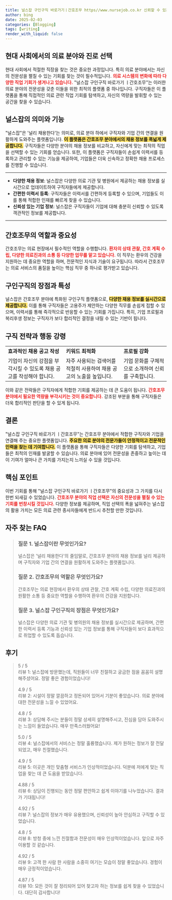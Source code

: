 ```yaml
---
title: 널스잡 구인구직 바로가기ㅣ간호조무 https//www.nursejob.co.kr 신뢰할 수 있는
author: bing
date: 2025-02-03
categories: [Blogging]
tags: [writing]
render_with_liquid: false
---
```



<h2 id='의료 분야와 직업 선택'>현대 사회에서의 의료 분야와 진로 선택</h2>

<p>현대 사회에서 적절한 직장을 찾는 것은 중요한 과정입니다. 특히 의료 분야에서는 자신의 전문성을 펼칠 수 있는 기회를 찾는 것이 필수적입니다. <b><span style="color: #ee2323;">의료 시스템의 변화에 따라 다양한 직업 기회가 생겨나고 있습니다.</span></b> "널스잡 구인구직 바로가기 ㅣ간호조무"는 이러한 의료 분야의 전문성을 갖춘 이들을 위한 최적의 플랫폼 중 하나입니다. 구직자들은 이 플랫폼을 통해 직접적인 의료 관련 직업 기회를 탐색하고, 자신의 역량을 발휘할 수 있는 공간을 찾을 수 있습니다.</p>

<h2 id='널스잡의 의미와 기능'>널스잡의 의미와 기능</h2>

<p>"널스잡"은 '널리 채용한다'는 의미로, 의료 분야 하에서 구직자와 기업 간의 연결을 원활하게 도와주는 플랫폼입니다. <b><span style="background-color: #ffe066;">이 플랫폼은 간호조무 분야에서의 채용 정보를 폭넓게 제공합니다.</span></b> 구직자들은 다양한 분야의 채용 정보를 비교하고, 자신에게 맞는 최적의 직업을 선택할 수 있는 기회를 얻습니다. 또한, 이 플랫폼은 구직자들이 손쉽게 이력서를 등록하고 관리할 수 있는 기능을 제공하여, 기업들은 더욱 신속하고 정확한 채용 프로세스를 진행할 수 있습니다.</p>

<hr />

<ul>
    <li><b>다양한 채용 정보</b>: 널스잡은 다양한 의료 기관 및 병원에서 제공하는 채용 정보를 실시간으로 업데이트하여 구직자들에게 제공합니다.</li>
    <li><b>간편한 이력서 등록</b>: 구직자들은 이력서를 간편하게 등록할 수 있으며, 기업들도 이를 통해 적합한 인재를 빠르게 찾을 수 있습니다.</li>
    <li><b>신뢰성 있는 기업 정보</b>: 널스잡은 구직자들이 기업에 대해 충분히 신뢰할 수 있도록 객관적인 정보를 제공합니다.</li>
</ul>

<hr />

<h2 id='간호조무의 역할과 중요성'>간호조무의 역할과 중요성</h2>

<p>간호조무는 의료 현장에서 필수적인 역할을 수행합니다. <b><span style="color: #ee2323;">환자의 상태 관찰, 간호 계획 수립, 다양한 의료진과의 소통 등 다양한 업무를 맡고 있습니다.</span></b> 이 직무는 환우의 건강을 지원하는 데 중요한 역할을 하며, 전문적인 지식과 기술이 요구됩니다. 따라서 간호조무는 의료 서비스의 품질을 높이는 핵심 직무 중 하나로 평가받고 있습니다.</p>

<h2 id='구인구직의 장점과 특성'>구인구직의 장점과 특성</h2>

<p>널스잡은 간호조무 분야에 특화된 구인구직 플랫폼으로, <b><span style="background-color: #ffe066;">다양한 채용 정보를 실시간으로 제공합니다.</span></b> 이를 통해 구직자들은 고용주가 제안하는 다양한 직무를 손쉽게 접할 수 있으며, 이력서를 통해 즉각적으로 반응할 수 있는 기회를 가집니다. 특히, 기업 프로필과 복리후생 정보는 구직자가 보다 합리적인 결정을 내릴 수 있는 기반이 됩니다.</p>

<h2 id='구직 전략과 행동 강령'>구직 전략과 행동 강령</h2>

<table>
    <tr>
        <td><b>효과적인 채용 공고 작성</b></td>
        <td><b>키워드 최적화</b></td>
        <td><b>프로필 강화</b></td>
    </tr>
    <tr>
        <td>기업이 자신의 강점을 부각시킬 수 있도록 채용 공고를 작성해야 합니다.</td>
        <td>자주 사용되는 검색어를 적절히 사용하여 채용 공고의 노출을 높입니다.</td>
        <td>기업 문화를 구체적으로 소개하여 신뢰를 구축합니다.</td>
    </tr>
</table>

<p>이와 같은 전략들은 구직자에게 적합한 기회를 제공하는 데 큰 도움이 됩니다. <b><span style="color: #ee2323;">간호조무 분야에서 필요한 역량을 부각시키는 것이 중요합니다.</span></b> 강조된 부분을 통해 구직자들은 더욱 합리적인 판단을 할 수 있게 됩니다.</p>

<h2 id='결론'>결론</h2>

<p>"널스잡 구인구직 바로가기 ㅣ간호조무"는 간호조무 분야에서 적합한 구직자와 기업을 연결해 주는 중요한 플랫폼입니다. <b><span style="background-color: #ffe066;">주요한 의료 분야의 전문가들이 안정적이고 전문적인 인력을 찾는 데 기여합니다.</span></b> 이 플랫폼을 통해 구직자들은 다양한 기회를 탐색하고, 기업들은 최적의 인재를 발굴할 수 있습니다. 의료 분야에 있어 전문성을 존중하고 높이는 데 이 기여가 얼마나 큰 가치를 가지는지 느끼실 수 있을 것입니다.</p>

<h2 id='핵심 포인트'>핵심 포인트</h2>

<p>이번 기회를 통해 "널스잡 구인구직 바로가기 ㅣ간호조무"의 중요성과 그 가치를 다시 한번 되새길 수 있었습니다. <b><span style="color: #ee2323;">간호조무 분야의 직업 선택은 자신의 전문성을 펼칠 수 있는 기회를 번창시킬 것입니다.</span></b> 다양한 정보를 제공하며, 직업 선택의 폭을 넓혀주는 널스잡의 활용 가치는 모든 의료 관련 종사자들에게 반드시 추천할 만한 것입니다.</p>


<h2 id='자주_찾는_FAQ'>자주 찾는 FAQ</h2>
<div itemscope="" itemtype="https://schema.org/FAQPage"> 
<blockquote> 
<div itemscope="" itemprop="mainEntity" itemtype="https://schema.org/Question"> 
<h3 itemprop="name">질문 1. 널스잡이란 무엇인가요?</h3> 
<div itemscope="" itemprop="acceptedAnswer" itemtype="https://schema.org/Answer"> 
<span itemprop="text"> 
<p>널스잡은 '널리 채용한다'의 줄임말로, 간호조무 분야의 채용 정보를 널리 제공하며 구직자와 기업 간의 연결을 원활하게 도와주는 플랫폼입니다.</p> 
</span> 
</div> 
</div> 
<div itemscope="" itemprop="mainEntity" itemtype="https://schema.org/Question"> 
<h3 itemprop="name">질문 2. 간호조무의 역할은 무엇인가요?</h3> 
<div itemscope="" itemprop="acceptedAnswer" itemtype="https://schema.org/Answer"> 
<span itemprop="text"> 
<p>간호조무는 의료 현장에서 환우의 상태 관찰, 간호 계획 수립, 다양한 의료진과의 원활한 소통 등 중요한 역할을 수행하여 환우의 건강을 지원합니다.</p> 
</span> 
</div> 
</div> 
<div itemscope="" itemprop="mainEntity" itemtype="https://schema.org/Question"> 
<h3 itemprop="name">질문 3. 널스잡 구인구직의 장점은 무엇인가요?</h3> 
<div itemscope="" itemprop="acceptedAnswer" itemtype="https://schema.org/Answer"> 
<span itemprop="text"> 
<p>널스잡은 다양한 의료 기관 및 병의원의 채용 정보를 실시간으로 제공하며, 간편한 이력서 등록 기능과 신뢰성 있는 기업 정보를 통해 구직자들이 보다 효과적으로 취업할 수 있도록 돕습니다.</p> 
</span> 
</div> 
</div> 
</blockquote> 
</div>
<h2 id='후기'>후기</h2>
<div itemscope itemtype="https://schema.org/Product">
  <blockquote>
  <div itemprop="review" itemscope itemtype="https://schema.org/Review">
      <div itemprop="reviewRating" itemscope itemtype="https://schema.org/Rating"> <span itemprop="ratingValue">5</span> / <span itemprop="bestRating">5</span> </div>
      <span itemprop="reviewBody">리뷰 1: 널스잡에 방문했는데, 직원들이 너무 친절하고 궁금한 점을 꼼꼼히 설명해주셨어요. 정말 좋은 경험이었습니다!</span>
  </div>
  <br>
  <div itemprop="review" itemscope itemtype="https://schema.org/Review">
      <div itemprop="reviewRating" itemscope itemtype="https://schema.org/Rating"> <span itemprop="ratingValue">4.9</span> / <span itemprop="bestRating">5</span> </div>
      <span itemprop="reviewBody">리뷰 2: 시설이 정말 깔끔하고 정돈되어 있어서 기분이 좋았습니다. 의료 분야에 대한 전문성을 느낄 수 있었어요.</span>
  </div>
  <br>
  <div itemprop="review" itemscope itemtype="https://schema.org/Review">
      <div itemprop="reviewRating" itemscope itemtype="https://schema.org/Rating"> <span itemprop="ratingValue">4.8</span> / <span itemprop="bestRating">5</span> </div>
      <span itemprop="reviewBody">리뷰 3: 상담해 주시는 분들이 정말 상세히 설명해주시고, 진심을 담아 도와주시는 느낌이 들었습니다. 매우 만족스러웠어요!</span>
  </div>
  <br>
  <div itemprop="review" itemscope itemtype="https://schema.org/Review">
      <div itemprop="reviewRating" itemscope itemtype="https://schema.org/Rating"> <span itemprop="ratingValue">5.0</span> / <span itemprop="bestRating">5</span> </div>
      <span itemprop="reviewBody">리뷰 4: 널스잡에서의 서비스는 정말 훌륭했습니다. 제가 원하는 정보가 잘 전달되었고, 매우 친절했습니다.</span>
  </div>
  <br>
  <div itemprop="review" itemscope itemtype="https://schema.org/Review">
      <div itemprop="reviewRating" itemscope itemtype="https://schema.org/Rating"> <span itemprop="ratingValue">4.9</span> / <span itemprop="bestRating">5</span> </div>
      <span itemprop="reviewBody">리뷰 5: 이곳은 개인 맞춤형 서비스가 인상적이었습니다. 덕분에 저에게 맞는 직업을 찾는 데 큰 도움을 받았습니다.</span>
  </div>
  <br>
  <div itemprop="review" itemscope itemtype="https://schema.org/Review">
      <div itemprop="reviewRating" itemscope itemtype="https://schema.org/Rating"> <span itemprop="ratingValue">4.88</span> / <span itemprop="bestRating">5</span> </div>
      <span itemprop="reviewBody">리뷰 6: 상담이 진행되는 동안 정말 편안하고 쉽게 이야기를 나누었습니다. 결과가 기대됩니다!</span>
  </div>
  <br>
  <div itemprop="review" itemscope itemtype="https://schema.org/Review">
      <div itemprop="reviewRating" itemscope itemtype="https://schema.org/Rating"> <span itemprop="ratingValue">4.92</span> / <span itemprop="bestRating">5</span> </div>
      <span itemprop="reviewBody">리뷰 7: 널스잡의 정보가 매우 유용했으며, 신뢰성이 높아 안심하고 구직할 수 있었습니다.</span>
  </div>
  <br>
  <div itemprop="review" itemscope itemtype="https://schema.org/Review">
      <div itemprop="reviewRating" itemscope itemtype="https://schema.org/Rating"> <span itemprop="ratingValue">4.8</span> / <span itemprop="bestRating">5</span> </div>
      <span itemprop="reviewBody">리뷰 8: 방청 중에 느낀 친절함과 전문성이 매우 인상적이었습니다. 앞으로 자주 이용할 것 같습니다.</span>
  </div>
  <br>
  <div itemprop="review" itemscope itemtype="https://schema.org/Review">
      <div itemprop="reviewRating" itemscope itemtype="https://schema.org/Rating"> <span itemprop="ratingValue">4.92</span> / <span itemprop="bestRating">5</span> </div>
      <span itemprop="reviewBody">리뷰 9: 고객 한 사람 한 사람을 소중히 여기는 모습이 정말 좋았습니다. 경험이 매우 긍정적이었습니다.</span>
  </div>
  <br>
  <div itemprop="review" itemscope itemtype="https://schema.org/Review">
      <div itemprop="reviewRating" itemscope itemtype="https://schema.org/Rating"> <span itemprop="ratingValue">4.87</span> / <span itemprop="bestRating">5</span> </div>
      <span itemprop="reviewBody">리뷰 10: 모든 것이 잘 정리되어 있어 찾고자 하는 정보를 쉽게 찾을 수 있었습니다. 대단히 감사합니다!</span>
  </div>
  </blockquote>
</div>
